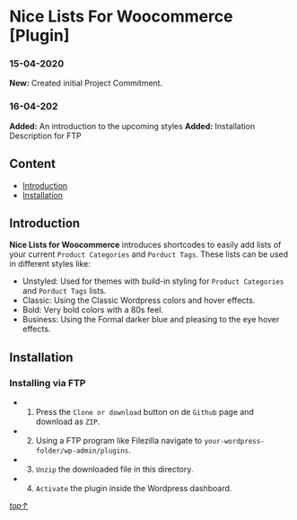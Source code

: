 # Nice Lists For Woocommerce [Plugin]

### 15-04-2020
**New:** Created initial Project Commitment.

### 16-04-202
**Added:** An introduction to the upcoming styles
**Added:** Installation Description for FTP

## Content

+ [Introduction](#introduction)
+ [Installation](#installation)

## Introduction
**Nice Lists for Woocommerce** introduces shortcodes to easily add lists of your current `Product Categories` and `Porduct Tags`.
These lists can be used in different styles like: 
- Unstyled: Used for themes with build-in styling for `Product Categories` and `Porduct Tags` lists. 
- Classic: Using the Classic Wordpress colors and hover effects. 
- Bold: Very bold colors with a 80s feel.
- Business: Using the Formal darker blue and pleasing to the eye hover effects.

## Installation

### Installing via FTP
- 1. Press the `Clone or download` button on de `Github` page and download as `ZIP`.
- 2. Using a FTP program like Filezilla navigate to `your-wordpress-folder/wp-admin/plugins`.
- 3. `Unzip` the downloaded file in this directory.
- 4. `Activate` the plugin inside the Wordpress dashboard.

*[top↑](#nice-lists-for-woocommerce-plugin)*